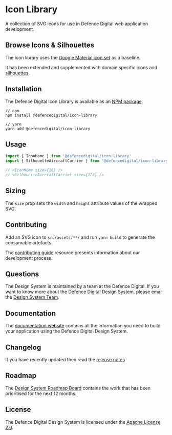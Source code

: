 # Icon Library

A collection of SVG icons for use in Defence Digital web application development.

## Browse Icons & Silhouettes

The icon library uses the [Google Material icon set](https://material.io/resources/icons/) as a baseline. 

It has been extended and supplemented with domain specific icons and [silhouettes](https://github.com/defencedigital/mod-uk-design-system/tree/master/packages/icon-library/src/assets/silhouettes).

## Installation

The Defence Digital Icon Library is available as an [NPM package](https://www.npmjs.com/package/@defencedigital/icon-library).

```
// npm
npm install @defencedigital/icon-library

// yarn
yarn add @defencedigital/icon-library
```

## Usage

```javascript
import { IconHome } from '@defencedigital/icon-library'
import { SilhouetteAircraftCarrier } from '@defencedigital/icon-library'

// <IconHome size={16} />
// <SilhouetteAircraftCarrier size={128} />
```

## Sizing

The `size` prop sets the `width` and `height` attribute values of the wrapped SVG.

## Contributing

Add an SVG icon to `src/assets/**/` and run `yarn build` to generate the consumable artefacts.

The [contributing guide](https://github.com/defencedigital/mod-uk-design-system/blob/master/docs/contributing.md) resource presents information about our development process. 

## Questions

The Design System is maintained by a team at the Defence Digital. If you want to know more about the Defence Digital Design System, please email the [Design System Team](mailto:design-system@royalnavy.io).

## Documentation

The [documentation website](https://design-system.digital.mod.uk/) contains all the information you need to build your application using the Defence Digital Design System.

## Changelog

If you have recently updated then read the [release notes](https://github.com/defencedigital/mod-uk-design-system/releases)

## Roadmap

The [Design System Roadmap Board](https://github.com/defencedigital/mod-uk-design-system/projects/7) contains the work that has been prioritised for the next 12 months.

## License

The Defence Digital Design System is licensed under the [Apache License 2.0](https://github.com/defencedigital/mod-uk-design-system/blob/master/LICENSE).

